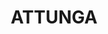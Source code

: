 ---
lastmod: '2025-04-06T06:05:20+00:00'
latitude: -30.864342
layout: suburb
longitude: 150.875031
postcode: '2345'
state: NSW
title: ATTUNGA
url: /nsw/attunga/
---